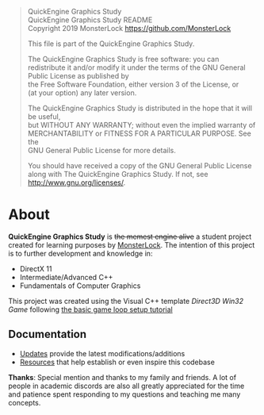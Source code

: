 >	QuickEngine Graphics Study                                                             
>	QuickEngine Graphics Study README													   
>	Copyright 2019 MonsterLock <https://github.com/MonsterLock>							   
>	                                                                                       
>	This file is part of the QuickEngine Graphics Study.								   
>	                                                                                       
>	The QuickEngine Graphics Study is free software: you can redistribute it and/or modify 
>	it under the terms of the GNU General Public License as published by				   
>	the Free Software Foundation, either version 3 of the License, or					   
>	(at your option) any later version.													   
>	                                                                                       
>	The QuickEngine Graphics Study is distributed in the hope that it will be useful,	   
>	but WITHOUT ANY WARRANTY; without even the implied warranty of						   
>	MERCHANTABILITY or FITNESS FOR A PARTICULAR PURPOSE.  See the						   
>	GNU General Public License for more details.										   
>	                                                                                       
>	You should have received a copy of the GNU General Public License					   
>	along with The QuickEngine Graphics Study.  If not, see <http://www.gnu.org/licenses/>.

# About

**QuickEngine Graphics Study** is ~~the memest engine alive~~ a student project created for learning purposes by [MonsterLock](https://github.com/MonsterLock). The intention of this project is to further development and knowledge in:
- DirectX 11
- Intermediate/Advanced C++
- Fundamentals of Computer Graphics

This project was created using the Visual C++ template *Direct3D Win32 Game* following [the basic game loop setup tutorial](https://github.com/Microsoft/DirectXTK/wiki/The-basic-game-loop)

## Documentation
- [Updates](DOCUMENTATION/UPDATES.md) provide the latest modifications/additions
- [Resources](DOCUMENTATION/RESOURCES.md) that help establish or even inspire this codebase


**Thanks**: Special mention and thanks to my family and friends. A lot of people in academic discords are also all greatly appreciated for the time and patience spent responding to my questions and teaching me many concepts.